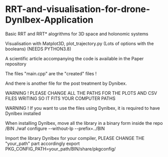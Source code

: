 # RRT-and-visualisation-for-drone-DynIbex-Application

Basic RRT and RRT* alogrithms for 3D space and holonomic systems

Visualisation with Matplot3D, plot_trajectory.py (Lots of options with the booleans) (NEEDS PYTHON3.8)

A scientific article accompanying the code is available in the Paper repository

The files "main.cpp" are the "created" files !

And there is another file for the post treatment by Dynibex.

WARNING ! PLEASE CHANGE ALL THE PATHS FOR THE PLOTS AND CSV FILES WRITING SO IT FITS YOUR COMPUTER PATHS

WARNING ! If you want to use the files using DynIbex, it is required to have DynIbex installed 

When installing DynIbex, move all the library in a binary form inside the repo /BIN
	./waf configure --without-lp --prefix=../BIN

Import the library DynIbex for your compiler, PLEASE CHANGE THE "your_path" part accordingly
	export PKG_CONFIG_PATH=your_path/BIN/share/pkgconfig/

